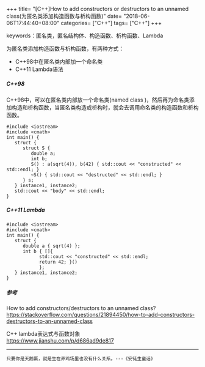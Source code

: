 +++
title= "[C++]How to add constructors or destructors to an unnamed class(为匿名类添加构造函数与析构函数)"
date= "2018-06-06T17:44:40+08:00"
categories= ["C++"]
tags= ["C++"]
+++

keywords：匿名类，匿名结构体、构造函数、析构函数、Lambda

为匿名类添加构造函数与析构函数，有两种方式：

+ C++98中在匿名类内部加一个命名类
+ C++11 Lambda语法

##### C++98
C++98中，可以在匿名类内部放一个命名类(named class )，然后再为命名类添加构造和析构函数，当匿名类构造或析构时，就会去调用命名类的构造函数和析构函数。

    #include <iostream>
    #include <cmath>
    int main() {
       struct {
          struct S {
             double a;
             int b;
             S() : a(sqrt(4)), b(42) { std::cout << "constructed" << std::endl; }
             ~S() { std::cout << "destructed" << std::endl; }
          } s;
       } instance1, instance2;
       std::cout << "body" << std::endl;
    }
    
##### C++11 Lambda

    #include <iostream>
    #include <cmath>
    int main() {
       struct {
          double a { sqrt(4) };
          int b { []{
                std::cout << "constructed" << std::endl;
                return 42; }()
                };
       } instance1, instance2;
    }

##### 参考

How to add constructors/destructors to an unnamed class?  
https://stackoverflow.com/questions/21894450/how-to-add-constructors-destructors-to-an-unnamed-class

C++ lambda表达式与函数对象  
https://www.jianshu.com/p/d686ad9de817

***
`只要你是天鹅蛋，就是生在养鸡场里也没有什么关系。---《安徒生童话》`